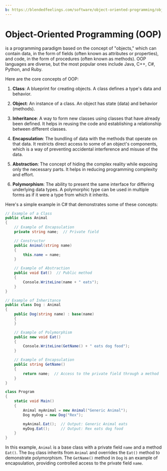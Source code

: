 ```yaml
---
b: https://blendedfeelings.com/software/object-oriented-programming/object-oriented-programming.md
---
```


# Object-Oriented Programming (OOP) 
is a programming paradigm based on the concept of "objects," which can contain data, in the form of fields (often known as attributes or properties), and code, in the form of procedures (often known as methods). OOP languages are diverse, but the most popular ones include Java, C++, C#, Python, and Ruby.

Here are the core concepts of OOP:

1. **Class**: A blueprint for creating objects. A class defines a type's data and behavior.

2. **Object**: An instance of a class. An object has state (data) and behavior (methods).

3. **Inheritance**: A way to form new classes using classes that have already been defined. It helps in reusing the code and establishing a relationship between different classes.

4. **Encapsulation**: The bundling of data with the methods that operate on that data. It restricts direct access to some of an object's components, which is a way of preventing accidental interference and misuse of the data.

5. **Abstraction**: The concept of hiding the complex reality while exposing only the necessary parts. It helps in reducing programming complexity and effort.

6. **Polymorphism**: The ability to present the same interface for differing underlying data types. A polymorphic type can be used in multiple forms as if it were a type from which it inherits.

Here's a simple example in C# that demonstrates some of these concepts:

```csharp
// Example of a Class
public class Animal
{
    // Example of Encapsulation
    private string name;  // Private field

    // Constructor
    public Animal(string name)
    {
        this.name = name;
    }

    // Example of Abstraction
    public void Eat()  // Public method
    {
        Console.WriteLine(name + " eats");
    }
}

// Example of Inheritance
public class Dog : Animal
{
    public Dog(string name) : base(name)
    {
    }

    // Example of Polymorphism
    public new void Eat()
    {
        Console.WriteLine(GetName() + " eats dog food");
    }

    // Example of Encapsulation
    public string GetName()
    {
        return name;  // Access to the private field through a method
    }
}

class Program
{
    static void Main()
    {
        Animal myAnimal = new Animal("Generic Animal");
        Dog myDog = new Dog("Rex");

        myAnimal.Eat();  // Output: Generic Animal eats
        myDog.Eat();     // Output: Rex eats dog food
    }
}
```

In this example, `Animal` is a base class with a private field `name` and a method `Eat()`. The `Dog` class inherits from `Animal` and overrides the `Eat()` method to demonstrate polymorphism. The `GetName()` method in `Dog` is an example of encapsulation, providing controlled access to the private field `name`.